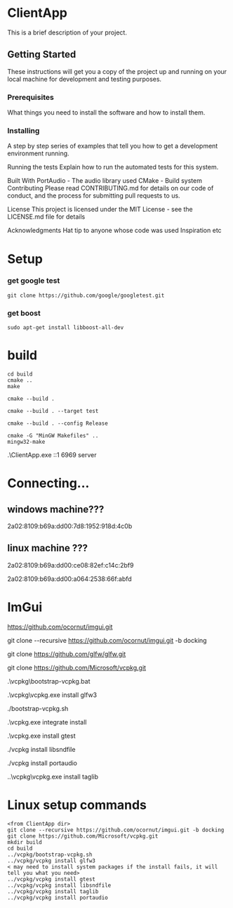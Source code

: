 # ClientApp

This is a brief description of your project.

## Getting Started

These instructions will get you a copy of the project up and running on your local machine for development and testing purposes.

### Prerequisites

What things you need to install the software and how to install them.

<!-- Installing -->

### Installing

A step by step series of examples that tell you how to get a development environment running.

Running the tests
Explain how to run the automated tests for this system.

Built With
PortAudio - The audio library used
CMake - Build system
Contributing
Please read CONTRIBUTING.md for details on our code of conduct, and the process for submitting pull requests to us.

License
This project is licensed under the MIT License - see the LICENSE.md file for details

Acknowledgments
Hat tip to anyone whose code was used
Inspiration
etc

# Setup

### get google test

```
git clone https://github.com/google/googletest.git
```

### get boost

```
sudo apt-get install libboost-all-dev
```

# build

```
cd build
cmake ..
make
```

```
cmake --build .
```

```
cmake --build . --target test
```

```
cmake --build . --config Release
```

```
cmake -G "MinGW Makefiles" ..
mingw32-make

```

.\ClientApp.exe ::1 6969 server

# Connecting...

## windows machine???

2a02:8109:b69a:dd00:7d8:1952:918d:4c0b

## linux machine ???

2a02:8109:b69a:dd00:ce08:82ef:c14c:2bf9

2a02:8109:b69a:dd00:a064:2538:66f:abfd

# ImGui

https://github.com/ocornut/imgui.git

git clone --recursive https://github.com/ocornut/imgui.git -b docking

git clone https://github.com/glfw/glfw.git

git clone https://github.com/Microsoft/vcpkg.git

.\vcpkg\bootstrap-vcpkg.bat

.\vcpkg\vcpkg.exe install glfw3

./bootstrap-vcpkg.sh

.\vcpkg.exe integrate install

.\vcpkg.exe install gtest

./vcpkg install libsndfile

./vcpkg install portaudio

..\vcpkg\vcpkg.exe install taglib

# Linux setup commands
```
<from ClientApp dir>
git clone --recursive https://github.com/ocornut/imgui.git -b docking
git clone https://github.com/Microsoft/vcpkg.git
mkdir build
cd build
../vcpkg/bootstrap-vcpkg.sh
../vcpkg/vcpkg install glfw3
< may need to install system packages if the install fails, it will tell you what you need>
../vcpkg/vcpkg install gtest
../vcpkg/vcpkg install libsndfile
../vcpkg/vcpkg install taglib
../vcpkg/vcpkg install portaudio
```